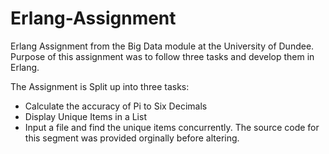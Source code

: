 # Erlang-Assignment
Erlang Assignment from the Big Data module at the University of Dundee. Purpose of this assignment was to follow three tasks and develop them in Erlang. 

The Assignment is Split up into three tasks:
- Calculate the accuracy of Pi to Six Decimals
- Display Unique Items in a List
- Input a file and find the unique items concurrently. The source code for this segment was provided orginally before altering. 
